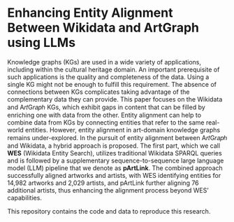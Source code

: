 # Enhancing Entity Alignment Between Wikidata and ArtGraph using LLMs

Knowledge graphs (KGs) are used in a wide variety of applications, including within the cultural heritage domain. An important prerequisite of such applications is the quality and completeness of the data. Using a single KG might not be enough to fulfill this requirement. The absence of connections between KGs complicates taking advantage of the complementary data they can provide. This paper focuses on the Wikidata and A𝑟𝑡G𝑟𝑎𝑝ℎ KGs, which exhibit gaps in content that can be filled by enriching one with data from the other. Entity alignment can help to combine data from KGs by connecting entities that refer to the same real-world entities. However, entity alignment in art-domain knowledge graphs remains under-explored. In the pursuit of entity alignment between A𝑟𝑡G𝑟𝑎𝑝ℎ and Wikidata, a hybrid approach is proposed. The first part, which we call **WES** (Wikidata Entity Search), utilizes traditional Wikidata SPARQL queries and is followed by a supplementary sequence-to-sequence large language model (LLM) pipeline that we denote as **pArtLink**. The combined approach successfully aligned artworks and artists, with WES identifying entities for 14,982 artworks and 2,029 artists, and pArtLink further aligning 76 additional artists, thus enhancing the alignment process beyond WES’ capabilities.

This repository contains the code and data to reproduce this research.
